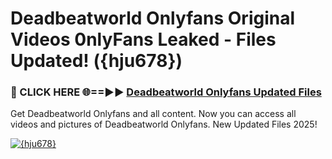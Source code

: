 # Deadbeatworld Onlyfans Original Videos 0nlyFans Leaked - Files Updated! ({hju678})

<h3>🔴 CLICK HERE 🌐==►► <a href="https://tinyurl.com/ms9xzufz" rel="nofollow">Deadbeatworld Onlyfans Updated Files</a></h3>

Get Deadbeatworld Onlyfans and all content. Now you can access all videos and pictures of Deadbeatworld Onlyfans. New Updated Files 2025!

[![{hju678}](https://i.imgur.com/PQ7UWWw.gif)](https://tinyurl.com/ms9xzufz)